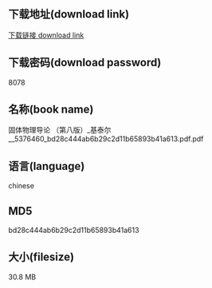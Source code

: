 ## 下载地址(download link)
[下载链接 download link](https://voluble-croquembouche-d321dc.netlify.app/?s=%E5%9B%BA%E4%BD%93%E7%89%A9%E7%90%86%E5%AF%BC%E8%AE%BA++%EF%BC%88%E7%AC%AC%E5%85%AB%E7%89%88%EF%BC%89_%E5%9F%BA%E6%B3%B0%E5%B0%94__5376460_bd28c444ab6b29c2d11b65893b41a613.pdf)

## 下载密码(download password)
8078

## 名称(book name)
固体物理导论  （第八版）_基泰尔__5376460_bd28c444ab6b29c2d11b65893b41a613.pdf.pdf

## 语言(language)
chinese

## MD5
bd28c444ab6b29c2d11b65893b41a613

## 大小(filesize)
30.8 MB

